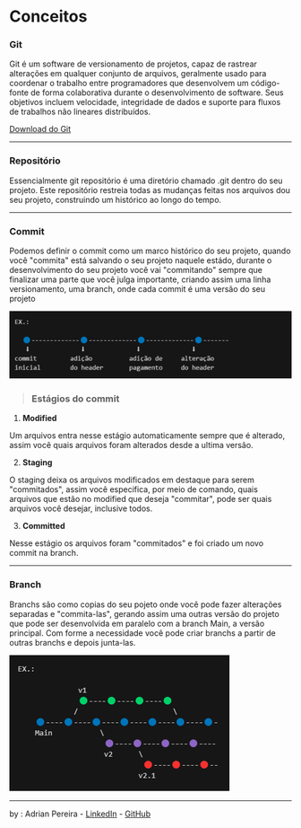 # Conceitos

### Git

Git é um software de versionamento de projetos, capaz de rastrear
alterações em qualquer conjunto de arquivos, geralmente usado
para coordenar o trabalho entre programadores que desenvolvem um
código-fonte de forma colaborativa durante o desenvolvimento de 
software. Seus objetivos incluem velocidade, integridade de dados e
suporte para fluxos de trabalhos não lineares distribuídos.

[Download do Git](https://git-scm.com/downloads)


***

### Repositório

Essencialmente git repositório é uma diretório chamado .git 
dentro do seu projeto.
Este repositório restreia todas as mudanças feitas nos arquivos 
dou seu projeto, construindo um histórico ao longo do tempo.

***

### Commit
Podemos definir o commit como um marco histórico do seu projeto,
quando você "commita" está salvando o seu projeto naquele estádo,
durante o desenvolvimento do seu projeto você vai "commitando" sempre 
que finalizar uma parte que você julga importante, criando assim 
uma linha versionamento, uma branch, onde cada commit é uma versão do seu projeto  


![commits](./assets/img-commits.png)

> ### Estágios do commit
  1. **Modified**

Um arquivos entra nesse estágio automaticamente sempre que é 
alterado, assim você quais arquivos foram alterados desde a 
ultima versão.
  
 2. **Staging**

  O staging deixa os arquivos modificados em destaque para 
  serem "commitados", assim você especifica, por meio de comando,
  quais arquivos que estão no modified que deseja "commitar", 
  pode ser quais arquivos você desejar, inclusive todos.
  
 3. **Committed**
   
Nesse estágio os arquivos foram "commitados" e foi criado um
novo commit na branch.
***
### Branch
  Branchs são como copias do seu pojeto onde você pode fazer alterações
  separadas e "commita-las", gerando assim uma outras versão do projeto
  que pode ser desenvolvida em paralelo com a branch Main, a versão 
  principal. Com forme a necessidade você pode criar branchs a partir
  de outras branchs e depois junta-las. 

![branchs](./assets/img-branchs.png)

---
by : Adrian Pereira - [LinkedIn](https://git-scm.com/downloads) - [GitHub](https://github.com/adrianPers)